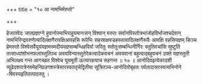 +++
title = "१० आ नामभिर्मरुतो"

+++

हेजातवेदः जातप्रज्ञाग्ने हुवानोस्माभिराहूयमानःसन् विश्वान् मरुतः सर्वानपिस्तोत्रभाजोहविर्भाजश्चदेवान् नामभिरिन्द्रवरुणेत्यादिलक्षणैरावक्षिआवहसि रूपेभिः सहस्राक्षवज्रहस्तत्वादिलक्षणैरूपैः आवक्षि वहसियज्ञम् किञ्च हेमरुतो विश्वेसर्वेयूयंयज्ञमस्मदीयंयज्ञसम्बन्धिहविर्वा जरितुः स्तोतुःसम्बन्धिनीर्गिरः स्तुतिवचांसि सुष्टुतिं तत्साध्यांशोभनफलांस्तुतिञ्च अवयविन्यास्तुतेरेकत्वादेकवचनं अवयवानां बहुत्वाद्बहुवचनं उक्ते यज्ञस्तुती अभिलक्ष्य गन्त आगच्छत विश्वेच यूयमूती ऊत्यारक्षयाच सहगन्त ॥ १० ॥ आनोदिवइत्येकादशी व्यूढेदशरात्रेनवमेहनिप्रउगशस्त्रेसारस्वततृचेद्वितीया सूत्रितञ्च-आनोदिवोबृहतः पर्वतादासरस्वत्यभिनोने -षिवस्यइतितत्पाठस्तु ।